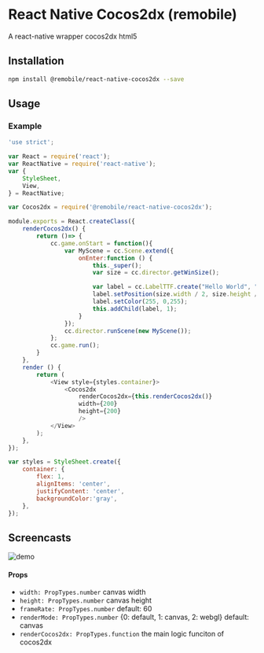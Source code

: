 # React Native Cocos2dx (remobile)
A react-native wrapper cocos2dx html5

## Installation
```sh
npm install @remobile/react-native-cocos2dx --save
```

## Usage

### Example
```js
'use strict';

var React = require('react');
var ReactNative = require('react-native');
var {
    StyleSheet,
    View,
} = ReactNative;

var Cocos2dx = require('@remobile/react-native-cocos2dx');

module.exports = React.createClass({
    renderCocos2dx() {
        return ()=> {
            cc.game.onStart = function(){
                var MyScene = cc.Scene.extend({
                    onEnter:function () {
                        this._super();
                        var size = cc.director.getWinSize();

                        var label = cc.LabelTTF.create("Hello World", "Arial", 40);
                        label.setPosition(size.width / 2, size.height / 2);
                        label.setColor(255, 0,255);
                        this.addChild(label, 1);
                    }
                });
                cc.director.runScene(new MyScene());
            };
            cc.game.run();
        }
    },
    render () {
        return (
            <View style={styles.container}>
                <Cocos2dx
                    renderCocos2dx={this.renderCocos2dx()}
                    width={200}
                    height={200}
                    />
            </View>
        );
    },
});

var styles = StyleSheet.create({
    container: {
        flex: 1,
        alignItems: 'center',
        justifyContent: 'center',
        backgroundColor:'gray',
    },
});
```

## Screencasts

![demo](https://github.com/remobile/react-native-cocos2dx/blob/master/screencasts/demo.png)

#### Props
- `width: PropTypes.number` canvas width
- `height: PropTypes.number` canvas height
- `frameRate: PropTypes.number` default: 60
- `renderMode: PropTypes.number` {0: default, 1: canvas, 2: webgl} default: canvas
- `renderCocos2dx: PropTypes.function` the main logic funciton of cocos2dx
